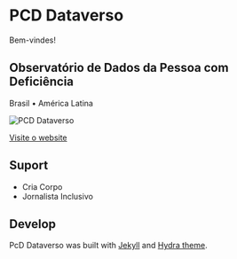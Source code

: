 # PCD Dataverso

Bem-vindes!

## Observatório de Dados da Pessoa com Deficiência

Brasil • América Latina

![PCD Dataverso](images/logo-pcd-dataverso-800x164.png)

[Visite o website](https://pcd.dataverso.org)


## Suport

* Cria Corpo
* Jornalista Inclusivo


## Develop

PcD Dataverso was built with [Jekyll](http://jekyllrb.com/) and [Hydra theme](https://github.com/CloudCannon/hydra-jekyll-template).

